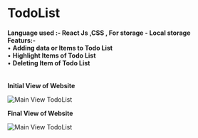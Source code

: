 # TodoList

**Language used     :-   	React Js ,CSS , For storage - Local storage**\
**Featurs:-**  
•	**Adding data or Items to Todo List**\
•	**Highlight Items of Todo List**\
•	**Deleting Item of Todo List**\
                \
\
**Initial View of Website**

![Main View TodoList](https://github.com/JaishriDebnath/todolist/assets/170961214/5501330b-b98b-41bc-8aa3-e8ee76e40e2b)

**Final View of Website**

![Main View TodoList](https://github.com/JaishriDebnath/todolist/assets/170961214/37454c52-3b1b-4754-a774-73c62f5537de)


